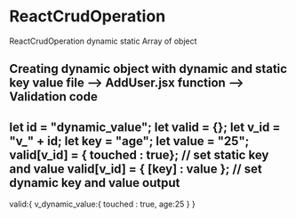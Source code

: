 # ReactCrudOperation
ReactCrudOperation dynamic static Array of object 

Creating dynamic object with dynamic and static key value
file --> AddUser.jsx
function --> Validation
code
---
  let id = "dynamic_value";
  let valid = {};
  let v_id = "v_" + id;
  let key = "age";
  let value = "25";
  valid[v_id] = { touched : true}; // set static key and value
  valid[v_id] = { [key] : value }; // set dynamic key and value
output
-----
valid:{
  v_dynamic_value:{ 
    touched : true, 
    age:25 
 }
}
